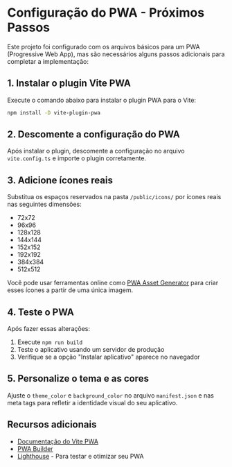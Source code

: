 # Configuração do PWA - Próximos Passos

Este projeto foi configurado com os arquivos básicos para um PWA (Progressive Web App), mas são necessários alguns passos adicionais para completar a implementação:

## 1. Instalar o plugin Vite PWA

Execute o comando abaixo para instalar o plugin PWA para o Vite:

```bash
npm install -D vite-plugin-pwa
```

## 2. Descomente a configuração do PWA

Após instalar o plugin, descomente a configuração no arquivo `vite.config.ts` e importe o plugin corretamente.

## 3. Adicione ícones reais

Substitua os espaços reservados na pasta `/public/icons/` por ícones reais nas seguintes dimensões:
- 72x72
- 96x96
- 128x128
- 144x144
- 152x152
- 192x192
- 384x384
- 512x512

Você pode usar ferramentas online como [PWA Asset Generator](https://www.pwabuilder.com/imageGenerator) para criar esses ícones a partir de uma única imagem.

## 4. Teste o PWA

Após fazer essas alterações:
1. Execute `npm run build`
2. Teste o aplicativo usando um servidor de produção
3. Verifique se a opção "Instalar aplicativo" aparece no navegador

## 5. Personalize o tema e as cores

Ajuste o `theme_color` e `background_color` no arquivo `manifest.json` e nas meta tags para refletir a identidade visual do seu aplicativo.

## Recursos adicionais

- [Documentação do Vite PWA](https://vite-pwa-org.netlify.app/)
- [PWA Builder](https://www.pwabuilder.com/)
- [Lighthouse](https://developers.google.com/web/tools/lighthouse) - Para testar e otimizar seu PWA